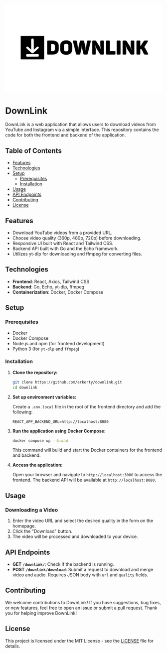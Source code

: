 ![downlink.png](blob/downlink.png)

# DownLink

DownLink is a web application that allows users to download videos from YouTube and Instagram via a simple interface. This repository contains the code for both the frontend and backend of the application.

## Table of Contents

- [Features](#features)
- [Technologies](#technologies)
- [Setup](#setup)
  - [Prerequisites](#prerequisites)
  - [Installation](#installation)
- [Usage](#usage)
- [API Endpoints](#api-endpoints)
- [Contributing](#contributing)
- [License](#license)

## Features

- Download YouTube videos from a provided URL.
- Choose video quality (360p, 480p, 720p) before downloading.
- Responsive UI built with React and Tailwind CSS.
- Backend API built with Go and the Echo framework.
- Utilizes yt-dlp for downloading and ffmpeg for converting files.

## Technologies

- **Frontend**: React, Axios, Tailwind CSS
- **Backend**: Go, Echo, yt-dlp, ffmpeg
- **Containerization**: Docker, Docker Compose

## Setup

### Prerequisites

- Docker
- Docker Compose
- Node.js and npm (for frontend development)
- Python 3 (for `yt-dlp` and `ffmpeg`)

### Installation

1. **Clone the repository:**

   ```bash
   git clone https://github.com/arkorty/downlink.git
   cd downlink
   ```

2. **Set up environment variables:**

   Create a `.env.local` file in the root of the frontend directory and add the following:

   ```env
   REACT_APP_BACKEND_URL=http://localhost:8080
   ```

3. **Run the application using Docker Compose:**

   ```bash
   docker compose up --build
   ```

   This command will build and start the Docker containers for the frontend and backend.

4. **Access the application:**

   Open your browser and navigate to `http://localhost:3000` to access the frontend. The backend API will be available at `http://localhost:8080`.

## Usage

### Downloading a Video

1. Enter the video URL and select the desired quality in the form on the homepage.
2. Click the "Download" button.
3. The video will be processed and downloaded to your device.

## API Endpoints

- **GET `/downlink/`**: Check if the backend is running.
- **POST `/downlink/download`**: Submit a request to download and merge video and audio. Requires JSON body with `url` and `quality` fields.

## Contributing

We welcome contributions to DownLink! If you have suggestions, bug fixes, or new features, feel free to open an issue or submit a pull request. Thank you for helping improve DownLink!

## License

This project is licensed under the MIT License - see the [LICENSE](LICENSE) file for details.
